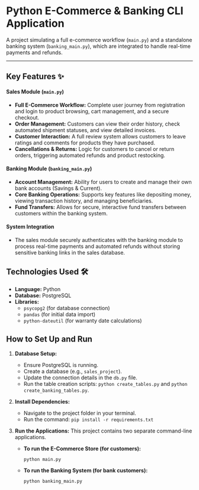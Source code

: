 # Python E-Commerce & Banking CLI Application

A project simulating a full e-commerce workflow (`main.py`) and a standalone banking system (`banking_main.py`), which are integrated to handle real-time payments and refunds.

---

## Key Features ✨

#### Sales Module (`main.py`)
* **Full E-Commerce Workflow:** Complete user journey from registration and login to product browsing, cart management, and a secure checkout.
* **Order Management:** Customers can view their order history, check automated shipment statuses, and view detailed invoices.
* **Customer Interaction:** A full review system allows customers to leave ratings and comments for products they have purchased.
* **Cancellations & Returns:** Logic for customers to cancel or return orders, triggering automated refunds and product restocking.

#### Banking Module (`banking_main.py`)
* **Account Management:** Ability for users to create and manage their own bank accounts (Savings & Current).
* **Core Banking Operations:** Supports key features like depositing money, viewing transaction history, and managing beneficiaries.
* **Fund Transfers:** Allows for secure, interactive fund transfers between customers within the banking system.

#### System Integration
* The sales module securely authenticates with the banking module to process real-time payments and automated refunds without storing sensitive banking links in the sales database.

## Technologies Used 🛠️

* **Language:** Python
* **Database:** PostgreSQL
* **Libraries:**
    * `psycopg2` (for database connection)
    * `pandas` (for initial data import)
    * `python-dateutil` (for warranty date calculations)

## How to Set Up and Run

1.  **Database Setup:**
    * Ensure PostgreSQL is running.
    * Create a database (e.g., `sales_project`).
    * Update the connection details in the `db.py` file.
    * Run the table creation scripts: `python create_tables.py` and `python create_banking_tables.py`.

2.  **Install Dependencies:**
    * Navigate to the project folder in your terminal.
    * Run the command: `pip install -r requirements.txt`

3.  **Run the Applications:**
    This project contains two separate command-line applications.

    * **To run the E-Commerce Store (for customers):**
        ```bash
        python main.py
        ```

    * **To run the Banking System (for bank customers):**
        ```bash
        python banking_main.py
        ```

